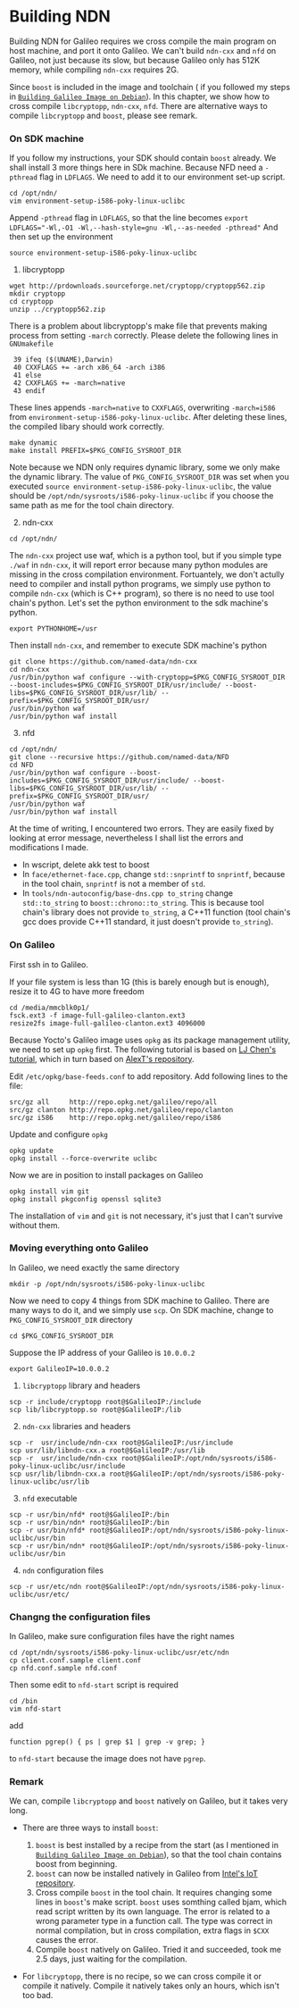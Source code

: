 # Building NDN

Building NDN for Galileo requires we cross compile the main program on host machine, and port it onto Galileo. We can't build `ndn-cxx` and `nfd` on Galileo, not just because its slow, but because Galileo only has 512K memory, while compiling `ndn-cxx` requires 2G.

Since `boost` is included in the image and toolchain ( if you followed my steps in  [`Building Galileo Image on Debian`](building_galileo_image_on_debian.md)). In this chapter, we show how to cross compile `libcryptopp`, `ndn-cxx`, `nfd`. There are alternative ways to compile `libcryptopp` and `boost`, please see remark.


### On SDK machine

If you follow my instructions, your SDK should contain `boost` already. We shall install 3 more things here in SDk machine. Because NFD need a `-pthread` flag in `LDFLAGS`. We need to add it to our environment set-up script.
```
cd /opt/ndn/
vim environment-setup-i586-poky-linux-uclibc
```
Append `-pthread` flag in `LDFLAGS`, so that the line becomes
`export LDFLAGS="-Wl,-O1 -Wl,--hash-style=gnu -Wl,--as-needed -pthread"`
And then set up the environment
```
source environment-setup-i586-poky-linux-uclibc
```

1. libcryptopp

```
wget http://prdownloads.sourceforge.net/cryptopp/cryptopp562.zip
mkdir cryptopp
cd cryptopp
unzip ../cryptopp562.zip
```
There is a problem about libcryptopp's make file that prevents making process from setting `-march` correctly. Please delete the following lines in `GNUmakefile`
```
 39 ifeq ($(UNAME),Darwin)
 40 CXXFLAGS += -arch x86_64 -arch i386
 41 else
 42 CXXFLAGS += -march=native
 43 endif
```
These lines appends `-march=native` to `CXXFLAGS`, overwriting `-march=i586` from `environment-setup-i586-poky-linux-uclibc`. After deleting these lines, the compiled libary should work correctly.
```
make dynamic
make install PREFIX=$PKG_CONFIG_SYSROOT_DIR
```
Note because we NDN only requires dynamic library, some we only make the dynamic library. The value of `PKG_CONFIG_SYSROOT_DIR` was set when you executed `source environment-setup-i586-poky-linux-uclibc`, the value should be `/opt/ndn/sysroots/i586-poky-linux-uclibc` if you choose the same path as me for the tool chain directory.

2. ndn-cxx
```
cd /opt/ndn/
```
The `ndn-cxx` project use waf, which is a python tool, but if you simple type `./waf` in `ndn-cxx`, it will report error because many python modules are missing in the cross compilation environment. Fortuantely, we don't actully need to compiler and install python programs, we simply use python to compile `ndn-cxx` (which is C++ program), so there is no need to use tool chain's python. Let's set the python environment to the sdk machine's python.
```
export PYTHONHOME=/usr
```
Then install `ndn-cxx`, and remember to execute SDK machine's python
```
git clone https://github.com/named-data/ndn-cxx
cd ndn-cxx
/usr/bin/python waf configure --with-cryptopp=$PKG_CONFIG_SYSROOT_DIR --boost-includes=$PKG_CONFIG_SYSROOT_DIR/usr/include/ --boost-libs=$PKG_CONFIG_SYSROOT_DIR/usr/lib/ --prefix=$PKG_CONFIG_SYSROOT_DIR/usr/
/usr/bin/python waf
/usr/bin/python waf install
```

3. nfd
```
cd /opt/ndn/
git clone --recursive https://github.com/named-data/NFD
cd NFD
/usr/bin/python waf configure --boost-includes=$PKG_CONFIG_SYSROOT_DIR/usr/include/ --boost-libs=$PKG_CONFIG_SYSROOT_DIR/usr/lib/ --prefix=$PKG_CONFIG_SYSROOT_DIR/usr/
/usr/bin/python waf
/usr/bin/python waf install
```
At the time of writing, I encountered two errors. They are easily fixed by looking at error message, nevertheless I shall list the errors and modifications I made.

* In wscript, delete akk test to boost
* In `face/ethernet-face.cpp`, change `std::snprintf` to `snprintf`, because in the tool chain, `snprintf` is not a member of `std`.
* In `tools/ndn-autoconfig/base-dns.cpp to_string` change `std::to_string` to `boost::chrono::to_string`. This is because tool chain's library does not provide `to_string`, a C++11 function (tool chain's gcc does provide C++11 standard, it just doesn't provide `to_string`).

### On Galileo
First ssh in to Galileo.

If your file system is less than 1G (this is barely enough but is enough), resize it to 4G to have more freedom
```
cd /media/mmcblk0p1/
fsck.ext3 -f image-full-galileo-clanton.ext3
resize2fs image-full-galileo-clanton.ext3 4096000
```

Because Yocto's Galileo image uses `opkg` as its package management utility, we need to set up `opkg` first. The following tutorial is based on [LJ Chen's tutorial](https://sites.google.com/site/cclljj/resources/notes_galileo), which in turn based on [AlexT's repository](http://alextgalileo.altervista.org/package-repo-configuration-instructions.html).

Edit `/etc/opkg/base-feeds.conf` to add repository. Add following lines to the file:
```
src/gz all     http://repo.opkg.net/galileo/repo/all
src/gz clanton http://repo.opkg.net/galileo/repo/clanton
src/gz i586    http://repo.opkg.net/galileo/repo/i586
```

Update and configure `opkg`
```
opkg update
opkg install --force-overwrite uclibc
```

Now we are in position to install packages on Galileo
```
opkg install vim git
opkg install pkgconfig openssl sqlite3
```
The installation of `vim` and `git` is not necessary, it's just that I can't survive without them.

### Moving everything onto Galileo
In Galileo, we need exactly the same directory
```
mkdir -p /opt/ndn/sysroots/i586-poky-linux-uclibc
```
Now we need to copy 4 things from SDK machine to Galileo. There are many ways to do it, and we simply use `scp`. On SDK machine, change to `PKG_CONFIG_SYSROOT_DIR` directory
```
cd $PKG_CONFIG_SYSROOT_DIR
```
Suppose the IP address of your Galileo is `10.0.0.2`

`export GalileoIP=10.0.0.2`

1. `libcryptopp` library and headers
```
scp -r include/cryptopp root@$GalileoIP:/include
scp lib/libcryptopp.so root@$GalileoIP:/lib
```
2. `ndn-cxx` libraries and headers
```
scp -r  usr/include/ndn-cxx root@$GalileoIP:/usr/include
scp usr/lib/libndn-cxx.a root@$GalileoIP:/usr/lib
scp -r  usr/include/ndn-cxx root@$GalileoIP:/opt/ndn/sysroots/i586-poky-linux-uclibc/usr/include
scp usr/lib/libndn-cxx.a root@$GalileoIP:/opt/ndn/sysroots/i586-poky-linux-uclibc/usr/lib
```
3. `nfd` executable
```
scp -r usr/bin/nfd* root@$GalileoIP:/bin
scp -r usr/bin/ndn* root@$GalileoIP:/bin
scp -r usr/bin/nfd* root@$GalileoIP:/opt/ndn/sysroots/i586-poky-linux-uclibc/usr/bin
scp -r usr/bin/ndn* root@$GalileoIP:/opt/ndn/sysroots/i586-poky-linux-uclibc/usr/bin
```
4. `ndn` configuration files
```
scp -r usr/etc/ndn root@$GalileoIP:/opt/ndn/sysroots/i586-poky-linux-uclibc/usr/etc/
```

### Changng the configuration files
In Galileo, make sure configuration files have the right names
```
cd /opt/ndn/sysroots/i586-poky-linux-uclibc/usr/etc/ndn
cp client.conf.sample client.conf
cp nfd.conf.sample nfd.conf
```
Then some edit to `nfd-start` script is required
```
cd /bin
vim nfd-start
```
add
```
function pgrep() { ps | grep $1 | grep -v grep; }
```
to `nfd-start` because the image does not have `pgrep`.

### Remark
We can, compile `libcryptopp` and `boost` natively on Galileo, but it takes very long.

* There are three ways to install `boost`:
  1. `boost` is best installed by a recipe from the start (as I mentioned in [`Building Galileo Image on Debian`](building_galileo_image_on_debian.md)), so that the tool chain contains boost from beginning.
  2. `boost` can now be installed natively in Galileo from [Intel's IoT repository](http://iotdk.intel.com/repos/1.1/iotdk/i586/).
  3. Cross compile `boost` in the tool chain. It requires changing some lines in `boost`'s make script. `boost` uses somthing called bjam, which read script written by its own language. The error is related to a wrong parameter type in a function call. The type was correct in normal compilation, but in cross compilation, extra flags in `$CXX` causes the error.
  4. Compile `boost` natively on Galileo. Tried it and succeeded, took me 2.5 days, just waiting for the compilation.

* For `libcryptopp`, there is no recipe, so we can cross compile it or compile it natively. Compile it natively takes only an hours, which isn't too bad.
